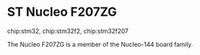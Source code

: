 # ST Nucleo F207ZG

<div class="tags">

chip:stm32, chip:stm32f2, chip:stm32f207

</div>

The Nucleo F207ZG is a member of the Nucleo-144 board family.
